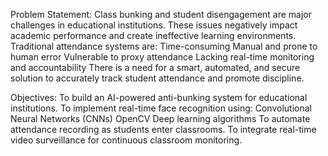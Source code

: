Problem Statement:
Class bunking and student disengagement are major challenges in educational institutions.
These issues negatively impact academic performance and create ineffective learning environments.
Traditional attendance systems are:
  Time-consuming
  Manual and prone to human error
  Vulnerable to proxy attendance
  Lacking real-time monitoring and accountability
There is a need for a smart, automated, and secure solution to accurately track student attendance and promote discipline.

Objectives:
To build an AI-powered anti-bunking system for educational institutions.
To implement real-time face recognition using:
  Convolutional Neural Networks (CNNs)
  OpenCV
  Deep learning algorithms
To automate attendance recording as students enter classrooms.
To integrate real-time video surveillance for continuous classroom monitoring.

